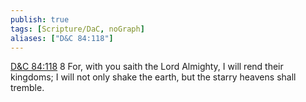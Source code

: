 ```yaml
---
publish: true
tags: [Scripture/DaC, noGraph]
aliases: ["D&C 84:118"]
---
```

[D&C 84:118](https://churchofjesuschrist.org/study/scriptures/dc-testament/dc/84?lang=eng&id=p118#p118) 8 For, with you saith the Lord Almighty, I will rend their kingdoms; I will not only shake the earth, but the starry heavens shall tremble.

